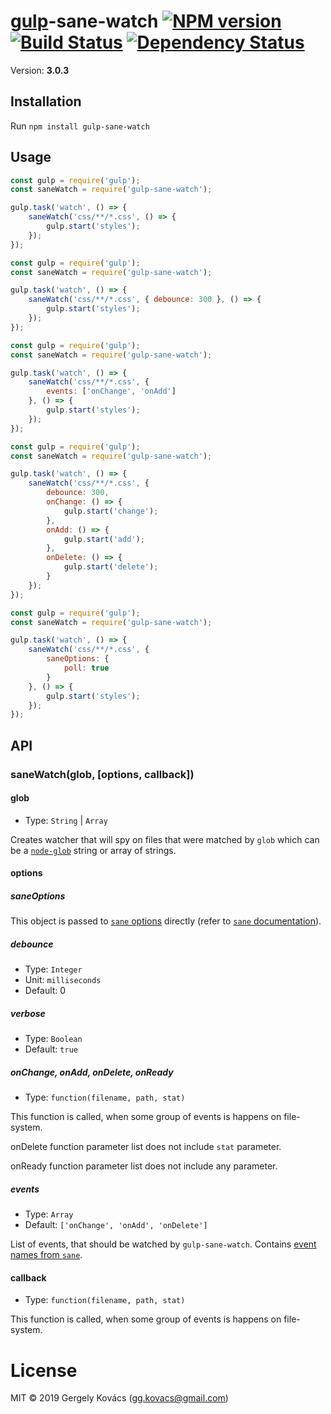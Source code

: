 # [gulp](https://github.com/gulpjs/gulp)-sane-watch [![NPM version][npm-image]][npm-url] [![Build Status][travis-image]][travis-url] [![Dependency Status][daviddm-image]][daviddm-url]
Version: **3.0.3**

## Installation

Run `npm install gulp-sane-watch`

## Usage

```js
const gulp = require('gulp');
const saneWatch = require('gulp-sane-watch');

gulp.task('watch', () => {
    saneWatch('css/**/*.css', () => {
        gulp.start('styles');
    });
});
```

```js
const gulp = require('gulp');
const saneWatch = require('gulp-sane-watch');

gulp.task('watch', () => {
    saneWatch('css/**/*.css', { debounce: 300 }, () => {
        gulp.start('styles');
    });
});
```

```js
const gulp = require('gulp');
const saneWatch = require('gulp-sane-watch');

gulp.task('watch', () => {
    saneWatch('css/**/*.css', {
        events: ['onChange', 'onAdd']
    }, () => {
        gulp.start('styles');
    });
});
```

```js
const gulp = require('gulp');
const saneWatch = require('gulp-sane-watch');

gulp.task('watch', () => {
    saneWatch('css/**/*.css', {
        debounce: 300,
        onChange: () => {
            gulp.start('change');
        },
        onAdd: () => {
            gulp.start('add');
        },
        onDelete: () => {
            gulp.start('delete');
        }
    });
});
```

```js
const gulp = require('gulp');
const saneWatch = require('gulp-sane-watch');

gulp.task('watch', () => {
    saneWatch('css/**/*.css', {
        saneOptions: {
            poll: true
        }
    }, () => {
        gulp.start('styles');
    });
});
```

## API

### saneWatch(glob, [options, callback])

#### glob
- Type: `String` | `Array`

Creates watcher that will spy on files that were matched by `glob` which can be a
[`node-glob`](https://github.com/isaacs/node-glob) string or array of strings.

#### options

##### saneOptions

This object is passed to [`sane` options](https://github.com/amasad/sane#api) directly (refer to [`sane` documentation](https://github.com/amasad/sane)).

##### debounce
- Type: `Integer`
- Unit: `milliseconds`
- Default: 0

##### verbose
- Type: `Boolean`
- Default: `true`

##### onChange, onAdd, onDelete, onReady
- Type: `function(filename, path, stat)`

This function is called, when some group of events is happens on file-system.

onDelete function parameter list does not include `stat` parameter.

onReady function parameter list does not include any parameter.

##### events
- Type: `Array`
- Default: `['onChange', 'onAdd', 'onDelete']`

List of events, that should be watched by `gulp-sane-watch`. Contains [event names from `sane`](https://github.com/amasad/sane#api).

#### callback
- Type: `function(filename, path, stat)`

This function is called, when some group of events is happens on file-system.

# License
MIT © 2019 Gergely Kovács (gg.kovacs@gmail.com)

[npm-image]: https://badge.fury.io/js/gulp-sane-watch.svg
[npm-url]: https://npmjs.org/package/gulp-sane-watch
[travis-image]: https://travis-ci.org/ggkovacs/gulp-sane-watch.svg?branch=master
[travis-url]: https://travis-ci.org/ggkovacs/gulp-sane-watch
[daviddm-image]: https://david-dm.org/ggkovacs/gulp-sane-watch.svg?theme=shields.io
[daviddm-url]: https://david-dm.org/ggkovacs/gulp-sane-watch
